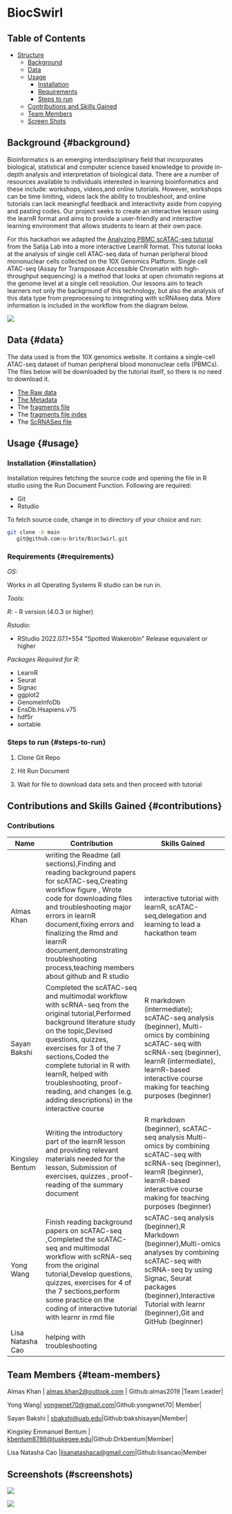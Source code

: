 # BiocSwirl

## Table of Contents

-   [Structure](#structure)
    -   [Background](#Background)
    -   [Data](#data)
    -   [Usage](#usage)
        -   [Installation](#installation)
        -   [Requirements](#requirements) 
        -   [Steps to run](#steps-to-run) 
    -   [Contributions and Skills Gained](#contributions)
    -   [Team Members](#team-members)
    -   [Screen Shots](#screenshots)

## Background {#background}

Bioinformatics is an emerging interdisciplinary field that incorporates biological, statistical and computer science based knowledge to provide in-depth analysis and interpretation of biological data. There are a number of resources available to individuals interested in learning bioinformatics and these include: workshops, videos,and online tutorials. However, workshops can be time limiting, videos lack the ability to troubleshoot, and online tutorials can lack meaningful feedback and interactivity aside from copying and pasting codes. Our project seeks to create an interactive lesson using the learnR format and aims to provide a user-friendly and interactive learning environment that allows students to learn at their own pace.

For this hackathon we adapted the [Analyzing PBMC scATAC-seq tutorial](https://satijalab.org/signac/articles/pbmc_vignette.html) from the Satija Lab into a more interactive LearnR format. This tutorial looks at the analysis of single cell ATAC-seq data of human peripheral blood mononuclear cells collected on the 10X Genomics Platform. Single cell ATAC-seq (Assay for Transposase Accessible Chromatin with high-throughput sequencing) is a method that looks at open chromatin regions at the genome level at a single cell resolution. Our lessons aim to teach learners not only the background of this technology, but also the analysis of this data type from preprocessing to integrating with scRNAseq data. More information is included in the workflow from the diagram below.

![](Workflow_scATAC_Seq.png)

## Data {#data}

The data used is from the 10X genomics website. It contains a single-cell ATAC-seq dataset of human peripheral blood mononuclear cells (PBMCs). The files below will be downloaded by the tutorial itself, so there is no need to download it.

-   [The Raw data](https://cf.10xgenomics.com/samples/cell-atac/1.0.1/atac_v1_pbmc_10k/atac_v1_pbmc_10k_filtered_peak_bc_matrix.h5)
-   [The Metadata](https://cf.10xgenomics.com/samples/cell-atac/1.0.1/atac_v1_pbmc_10k/atac_v1_pbmc_10k_singlecell.csv)
-   The [fragments file](https://cf.10xgenomics.com/samples/cell-atac/1.0.1/atac_v1_pbmc_10k/atac_v1_pbmc_10k_fragments.tsv.gz) 
-   The [fragments file index](https://cf.10xgenomics.com/samples/cell-atac/1.0.1/atac_v1_pbmc_10k/atac_v1_pbmc_10k_fragments.tsv.gz.tbi) 
-   The [ScRNASeq file](https://signac-objects.s3.amazonaws.com/pbmc_10k_v3.rds)

## Usage {#usage}

### Installation {#installation}

Installation requires fetching the source code and opening the file in R studio using the Run Document Function. Following are required:

-   Git
-   Rstudio

To fetch source code, change in to directory of your choice and run:

``` sh
git clone -b main 
   git@github.com:u-brite/BiocSwirl.git
```

### Requirements {#requirements}

*OS:*

Works in all Operating Systems R studio can be run in.

*Tools:*

*R*: - R version (4.0.3 or higher)

*Rstudio*:

-   RStudio 2022.07.1+554 "Spotted Wakerobin" Release equivalent or higher

*Packages Required for R*:

-   LearnR
-   Seurat
-   Signac
-   ggplot2
-   GenomeInfoDb
-   EnsDb.Hsapiens.v75
-   hdf5r
-   sortable

### Steps to run {#steps-to-run}

1.  Clone Git Repo

2.  Hit Run Document

3.  Wait for file to download data sets and then proceed with tutorial

## Contributions and Skills Gained {#contributions}

### Contributions

| Name  | Contribution | Skills Gained|
| ------------- | ------------- | ------------- |
| Almas Khan  | writing the Readme (all sections),Finding and reading background papers for scATAC-seq,Creating workflow figure , Wrote code for downloading files and troubleshooting major errors in learnR document,fixing errors and finalizing the Rmd and learnR document,demonstrating troubleshooting process,teaching members about github and R studio | interactive tutorial with learnR, scATAC-seq,delegation and learning to lead a hackathon team|
| Sayan Bakshi|Completed the scATAC-seq and multimodal workflow with scRNA-seq from the original tutorial,Performed background literature study on the topic,Devised questions, quizzes, exercises for 3 of the 7 sections,Coded the complete tutorial in R with learnR, helped with troubleshooting, proof-reading, and  changes (e.g. adding descriptions) in the interactive course| R markdown (intermediate); scATAC-seq analysis (beginner), Multi-omics by combining scATAC-seq with scRNA-seq (beginner), learnR (intermediate), learnR-based interactive course making for teaching purposes (beginner)|
|Kingsley Bentum|Writing the introductory part of the learnR lesson and providing relevant materials needed for the lesson, Submission of exercises, quizzes , proof-reading of the summary document|R markdown (beginner), scATAC-seq analysis  Multi-omics by combining scATAC-seq with scRNA-seq (beginner), learnR (beginner), learnR-based interactive course making for teaching purposes (beginner)|
|Yong Wang|Finish reading background papers on  scATAC-seq ,Completed the scATAC-seq and multimodal workflow with scRNA-seq from the original tutorial,Develop questions, quizzes, exercises for 4 of the 7 sections,perform some practice on the coding of interactive tutorial with learnr in rmd file|scATAC-seq analysis (beginner),R Markdown (beginner),Multi-omics analyses by combining scATAC-seq with scRNA-seq by using Signac, Seurat packages (beginner),Interactive Tutorial with learnr (beginner),Git and GitHub (beginner)|
|Lisa Natasha Cao|helping with troubleshooting|





## Team Members {#team-members}

Almas Khan | [almas.khan2\@outlook.com](mailto:almas.khan2@outlook.com) | Github:almas2019 |Team Leader|

Yong Wang| [yongwnet70\@gmail.com](mailto:yongwnet70@gmail.com)|Github:yongwnet70| Member|

Sayan Bakshi | [sbakshi\@uab.edu](mailto:sbakshi@uab.edu)|Github:bakshisayan|Member|

Kingsley Emmanuel Bentum | [kbentum8786\@tuskegee.edu](mailto:kbentum8786@tuskegee.edu)|Github:Drkbentum|Member|

Lisa Natasha Cao |[lisanatashaca\@gmail.com](mailto:lisanatashacao@gmail.com)|Github:lisancao|Member

## Screenshots (#screenshots)

![](rstudio_screenshot1.png)

![](rstudio_screenshot2.png)
